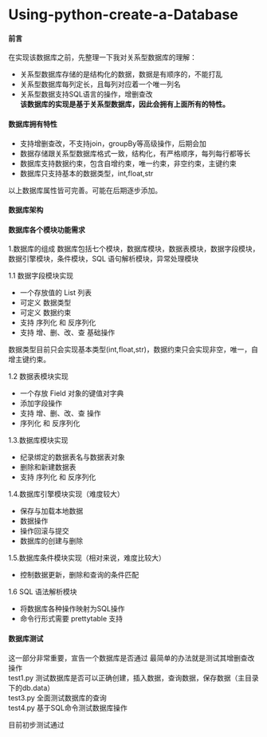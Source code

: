 # Using-python-create-a-Database

#### 前言  
在实现该数据库之前，先整理一下我对关系型数据库的理解：  
* 关系型数据库存储的是结构化的数据，数据是有顺序的，不能打乱  
* 关系型数据库每列定长，且每列对应着一个唯一列名  
* 关系型数据支持SQL语言的操作，增删查改   
**该数据库的实现是基于关系型数据库，因此会拥有上面所有的特性。**
  
#### 数据库拥有特性
* 支持增删查改，不支持join，groupBy等高级操作，后期会加
* 数据存储跟关系型数据库格式一致，结构化，有严格顺序，每列每行都等长
* 数据库支持数据约束，包含自增约束，唯一约束，非空约束，主键约束
* 数据库只支持基本的数据类型，int,float,str
  
以上数据库属性皆可完善。可能在后期逐步添加。
  
#### 数据库架构  


#### 数据库各个模块功能需求  
1.数据库的组成
数据库包括七个模块，数据库模块，数据表模块，数据字段模块，数据引擎模块，条件模块，SQL 语句解析模块，异常处理模块

1.1 数据字段模块实现  
* 一个存放值的 List 列表
* 可定义 数据类型
* 可定义 数据约束 
* 支持 序列化 和 反序列化
* 支持 增、删、改、查 基础操作

数据类型目前只会实现基本类型(int,float,str)，数据约束只会实现非空，唯一，自增主键约束。  

1.2 数据表模块实现  
* 一个存放 Field 对象的键值对字典
* 添加字段操作
* 支持 增、删、改、查 操作
* 序列化 和 反序列化

1.3.数据库模块实现  
* 纪录绑定的数据表名与数据表对象
* 删除和新建数据表
* 支持 序列化 和 反序列化  

1.4.数据库引擎模块实现（难度较大）
* 保存与加载本地数据
* 数据操作
* 操作回滚与提交
* 数据库的创建与删除  

1.5.数据库条件模块实现（相对来说，难度比较大）
* 控制数据更新，删除和查询的条件匹配 

1.6 SQL 语法解析模块  
* 将数据库各种操作映射为SQL操作  
* 命令行形式需要 prettytable 支持  

#### 数据库测试

这一部分非常重要，宣告一个数据库是否通过 最简单的办法就是测试其增删查改操作  
 test1.py 测试数据库是否可以正确创建，插入数据，查询数据，保存数据（主目录下的db.data）  
 test3.py 全面测试数据库的查询  
 test4.py 基于SQL命令测试数据库操作  

目前初步测试通过  
